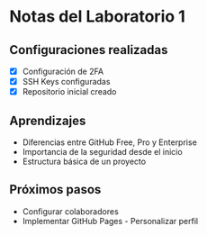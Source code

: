 # Notas del Laboratorio 1 
 
## Configuraciones realizadas 
-	[x] Configuración de 2FA 
-	[x] SSH Keys configuradas 
-	[x] Repositorio inicial creado 
 
## Aprendizajes 
-	Diferencias entre GitHub Free, Pro y Enterprise 
-	Importancia de la seguridad desde el inicio 
-	Estructura básica de un proyecto 
 
## Próximos pasos 
-	Configurar colaboradores 
-	Implementar GitHub Pages - Personalizar perfil 
